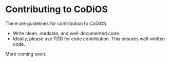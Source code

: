 # Contributing to CoDiOS

There are guidelines for contribution to CoDiOS.

- Write clean, readable, and well-documented code.
- Ideally, please use TDD for code contribution. This ensures well-written code.

More coming soon..

